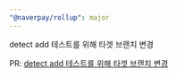 ```yaml
---
"@naverpay/rollup": major
---
```


detect add 테스트를 위해 타겟 브랜치 변경

PR: [detect add 테스트를 위해 타겟 브랜치 변경](https://github.com/NaverPayDev/pie/pull/117)
